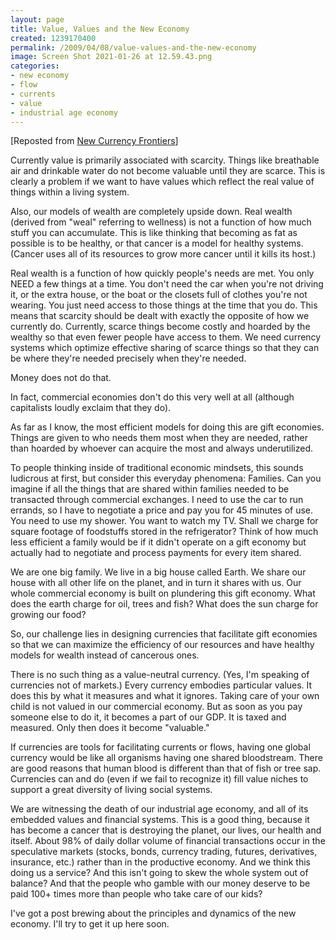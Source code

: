 ```yaml
---
layout: page
title: Value, Values and the New Economy
created: 1239170400
permalink: /2009/04/08/value-values-and-the-new-economy
image: Screen Shot 2021-01-26 at 12.59.43.png
categories:
- new economy
- flow
- currents
- value
- industrial age economy
---
```


[Reposted from [New Currency Frontiers](/new-currency-frontiers/value-values-new-economy)]

Currently value is primarily associated with scarcity. Things like breathable air and drinkable water do not become valuable until they are scarce. This is clearly a problem if we want to have values which reflect the real value of things within a living system.

Also, our models of wealth are completely upside down. Real wealth (derived from "weal" referring to wellness) is not a function of how much stuff you can accumulate. This is like thinking that becoming as fat as possible is to be healthy, or that cancer is a model for healthy systems. (Cancer uses all of its resources to grow more cancer until it kills its host.)

Real wealth is a function of how quickly people's needs are met. You only NEED a few things at a time. You don't need the car when you're not driving it, or the extra house, or the boat or the closets full of clothes you're not wearing. You just need access to those things at the time that you do. This means that scarcity should be dealt with exactly the opposite of how we currently do. Currently, scarce things become costly and hoarded by the wealthy so that even fewer people have access to them. We need currency systems which optimize effective sharing of scarce things so that they can be where they're needed precisely when they're needed.

Money does not do that.

In fact, commercial economies don't do this very well at all (although capitalists loudly exclaim that they do).

As far as I know, the most efficient models for doing this are gift economies. Things are given to who needs them most when they are needed, rather than hoarded by whoever can acquire the most and always underutilized.

To people thinking inside of traditional economic mindsets, this sounds ludicrous at first, but consider this everyday phenomena: Families. Can you imagine if all the things that are shared within families needed to be transacted through commercial exchanges. I need to use the car to run errands, so I have to negotiate a price and pay you for 45 minutes of use. You need to use my shower. You want to watch my TV. Shall we charge for square footage of foodstuffs stored in the refrigerator? Think of how much less efficient a family would be if it didn't operate on a gift economy but actually had to negotiate and process payments for every item shared.

We are one big family. We live in a big house called Earth. We share our house with all other life on the planet, and in turn it shares with us. Our whole commercial economy is built on plundering this gift economy. What does the earth charge for oil, trees and fish? What does the sun charge for growing our food?

So, our challenge lies in designing currencies that facilitate gift economies so that we can maximize the efficiency of our resources and have healthy models for wealth instead of cancerous ones.

There is no such thing as a value-neutral currency. (Yes, I'm speaking of currencies not of markets.) Every currency embodies particular values. It does this by what it measures and what it ignores. Taking care of your own child is not valued in our commercial economy. But as soon as you pay someone else to do it, it becomes a part of our GDP. It is taxed and measured. Only then does it become "valuable."

If currencies are tools for facilitating currents or flows, having one global currency would be like all organisms having one shared bloodstream. There are good reasons that human blood is different than that of fish or tree sap. Currencies can and do (even if we fail to recognize it) fill value niches to support a great diversity of living social systems.

We are witnessing the death of our industrial age economy, and all of its embedded values and financial systems. This is a good thing, because it has become a cancer that is destroying the planet, our lives, our health and itself. About 98% of daily dollar volume of financial transactions occur in the speculative markets (stocks, bonds, currency trading, futures, derivatives, insurance, etc.) rather than in the productive economy. And we think this doing us a service? And this isn't going to skew the whole system out of balance? And that the people who gamble with our money deserve to be paid 100+ times more than people who take care of our kids?

I've got a post brewing about the principles and dynamics of the new economy. I'll try to get it up here soon.

